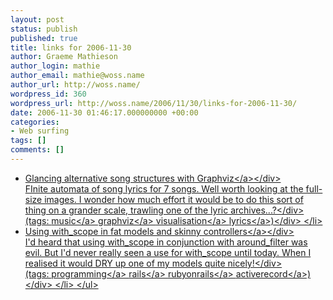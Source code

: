 ```yaml
---
layout: post
status: publish
published: true
title: links for 2006-11-30
author: Graeme Mathieson
author_login: mathie
author_email: mathie@woss.name
author_url: http://woss.name/
wordpress_id: 360
wordpress_url: http://woss.name/2006/11/30/links-for-2006-11-30/
date: 2006-11-30 01:46:17.000000000 +00:00
categories:
- Web surfing
tags: []
comments: []
---
```

<ul class="delicious">
	<li>
		<div class="delicious-link"><a href="http:&#47;&#47;www.whatspop.com&#47;blog&#47;2006&#47;11&#47;glancing-alternative-song-structures.cfm">Glancing alternative song structures with Graphviz<&#47;a><&#47;div>
		<div class="delicious-extended">FInite automata of song lyrics for 7 songs.  Well worth looking at the full-size images.  I wonder how much effort it would be to do this sort of thing on a grander scale, trawling one of the lyric archives...?<&#47;div>
		<div class="delicious-tags">(tags: <a href="http:&#47;&#47;del.icio.us&#47;mathie&#47;music">music<&#47;a> <a href="http:&#47;&#47;del.icio.us&#47;mathie&#47;graphviz">graphviz<&#47;a> <a href="http:&#47;&#47;del.icio.us&#47;mathie&#47;visualisation">visualisation<&#47;a> <a href="http:&#47;&#47;del.icio.us&#47;mathie&#47;lyrics">lyrics<&#47;a>)<&#47;div>
	<&#47;li>
	<li>
		<div class="delicious-link"><a href="http:&#47;&#47;errtheblog.com&#47;post&#47;41">Using with_scope in fat models and skinny controllers<&#47;a><&#47;div>
		<div class="delicious-extended">I'd heard that using with_scope in conjunction with around_filter was evil.  But I'd never really seen a use for with_scope until today.  When I realised it would DRY up one of my models quite nicely!<&#47;div>
		<div class="delicious-tags">(tags: <a href="http:&#47;&#47;del.icio.us&#47;mathie&#47;programming">programming<&#47;a> <a href="http:&#47;&#47;del.icio.us&#47;mathie&#47;rails">rails<&#47;a> <a href="http:&#47;&#47;del.icio.us&#47;mathie&#47;rubyonrails">rubyonrails<&#47;a> <a href="http:&#47;&#47;del.icio.us&#47;mathie&#47;activerecord">activerecord<&#47;a>)<&#47;div>
	<&#47;li>
<&#47;ul>
